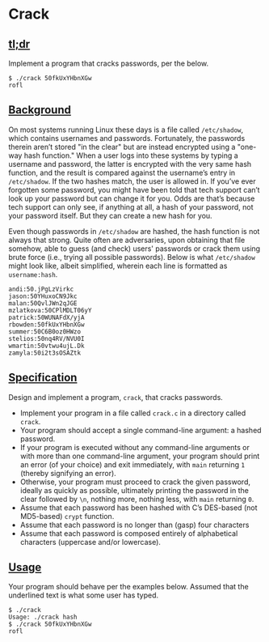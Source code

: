 # Crack

## [tl;dr](http://docs.cs50.net/problems/crack/crack.html#tl-dr)

Implement a program that cracks passwords, per the below.

```
$ ./crack 50fkUxYHbnXGw
rofl
```

## [Background](http://docs.cs50.net/problems/crack/crack.html#background)

On most systems running Linux these days is a file called `/etc/shadow`, which contains usernames and passwords. Fortunately, the passwords therein aren’t stored "in the clear" but are instead encrypted using a "one-way hash function." When a user logs into these systems by typing a username and password, the latter is encrypted with the very same hash function, and the result is compared against the username’s entry in `/etc/shadow`. If the two hashes match, the user is allowed in. If you’ve ever forgotten some password, you might have been told that tech support can’t look up your password but can change it for you. Odds are that’s because tech support can only see, if anything at all, a hash of your password, not your password itself. But they can create a new hash for you.

Even though passwords in `/etc/shadow` are hashed, the hash function is not always that strong. Quite often are adversaries, upon obtaining that file somehow, able to guess (and check) users' passwords or crack them using brute force (i.e., trying all possible passwords). Below is what `/etc/shadow` might look like, albeit simplified, wherein each line is formatted as `username:hash`.

```
andi:50.jPgLzVirkc
jason:50YHuxoCN9Jkc
malan:50QvlJWn2qJGE
mzlatkova:50CPlMDLT06yY
patrick:50WUNAFdX/yjA
rbowden:50fkUxYHbnXGw
summer:50C6B0oz0HWzo
stelios:50nq4RV/NVU0I
wmartin:50vtwu4ujL.Dk
zamyla:50i2t3sOSAZtk
```

## [Specification](http://docs.cs50.net/problems/crack/crack.html#specification)

Design and implement a program, `crack`, that cracks passwords.

- Implement your program in a file called `crack.c` in a directory called `crack`.
- Your program should accept a single command-line argument: a hashed password.
- If your program is executed without any command-line arguments or with more than one command-line argument, your program should print an error (of your choice) and exit immediately, with `main` returning `1` (thereby signifying an error).
- Otherwise, your program must proceed to crack the given password, ideally as quickly as possible, ultimately printing the password in the clear followed by `\n`, nothing more, nothing less, with `main` returning `0`.
- Assume that each password has been hashed with C’s DES-based (not MD5-based) `crypt` function.
- Assume that each password is no longer than (gasp) four characters
- Assume that each password is composed entirely of alphabetical characters (uppercase and/or lowercase).

## [Usage](http://docs.cs50.net/problems/crack/crack.html#usage)

Your program should behave per the examples below. Assumed that the underlined text is what some user has typed.

```
$ ./crack
Usage: ./crack hash
$ ./crack 50fkUxYHbnXGw
rofl
```